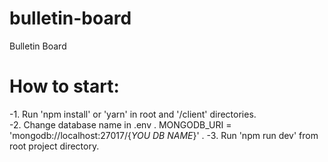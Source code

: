 # bulletin-board
Bulletin Board


# How to start:
 -1. Run 'npm install' or 'yarn'  in root and '/client' directories.  
 -2. Change database name in .env . 
    MONGODB_URI = 'mongodb://localhost:27017/{_YOU DB NAME_}' . 
 -3. Run 'npm run dev' from root project directory.  

